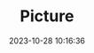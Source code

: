 ---
weight: 1
images:
- /images/edited/249.jpeg
title: Picture
date: 2023-10-28 10:16:36
tags: [luminarneo,work,ILCE7M3,24.0,person,handbag,backpack]
---